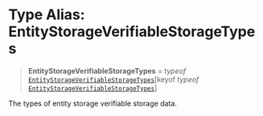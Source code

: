 # Type Alias: EntityStorageVerifiableStorageTypes

> **EntityStorageVerifiableStorageTypes** = *typeof* [`EntityStorageVerifiableStorageTypes`](../variables/EntityStorageVerifiableStorageTypes.md)\[keyof *typeof* [`EntityStorageVerifiableStorageTypes`](../variables/EntityStorageVerifiableStorageTypes.md)\]

The types of entity storage verifiable storage data.
